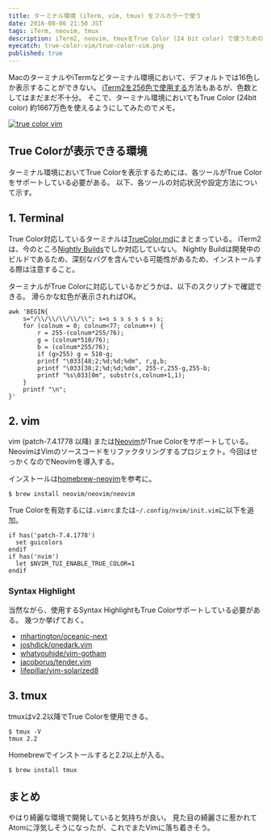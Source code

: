 ```yaml
---
title: ターミナル環境 (iTerm, vim, tmux) をフルカラーで使う
date: 2016-08-06 21:50 JST
tags: iTerm, neovim, tmux
description: iTerm2, neovim, tmuxをTrue Color (24 bit color) で使うための方法
eyecatch: true-color-vim/true-color-vim.png
published: true
---
```


MacのターミナルやiTermなどターミナル環境において、デフォルトでは16色しか表示することができない。
[iTerm2を256色で使用する](http://qiita.com/muniere/items/e6c5c48a541401ee5af3)方法もあるが、色数としてはまだまだ不十分。
そこで、ターミナル環境においてもTrue Color (24bit color) 約1667万色を使えるようにしてみたのでメモ。

[![true color vim](/images/true-color-vim/true-color-vim.png 'true color vim')](/images/true-color-vim/true-color-vim.png)

## True Colorが表示できる環境

ターミナル環境においてTrue Colorを表示するためには、各ツールがTrue Colorをサポートしている必要がある。
以下、各ツールの対応状況や設定方法について示す。

## 1. Terminal

True Color対応しているターミナルは[TrueColor.md](https://gist.github.com/XVilka/8346728#now-supporting-truecolour)にまとまっている。
iTerm2は、今のところ[Nightly Builds](https://www.iterm2.com/downloads/nightly/#/section/home)でしか対応していない。
Nightly Buildは開発中のビルドであるため、深刻なバグを含んでいる可能性があるため、インストールする際は注意すること。

ターミナルがTrue Colorに対応しているかどうかは、以下のスクリプトで確認できる。
滑らかな虹色が表示されればOK。

<pre class="language-bash"><code>awk 'BEGIN{
    s="/\\/\\/\\/\\/\\"; s=s s s s s s s s;
    for (colnum = 0; colnum<77; colnum++) {
        r = 255-(colnum*255/76);
        g = (colnum*510/76);
        b = (colnum*255/76);
        if (g>255) g = 510-g;
        printf "\033[48;2;%d;%d;%dm", r,g,b;
        printf "\033[38;2;%d;%d;%dm", 255-r,255-g,255-b;
        printf "%s\033[0m", substr(s,colnum+1,1);
    }
    printf "\n";
}'</code>
</pre>

## 2. vim

vim (patch-7.4.1778 以降) または[Neovim](https://github.com/neovim/neovim)がTrue Colorをサポートしている。
NeovimはVimのソースコードをリファクタリングするプロジェクト。今回はせっかくなのでNeovimを導入する。

インストールは[homebrew-neovim](https://github.com/neovim/homebrew-neovim/blob/master/README.md)を参考に。

<pre class="language-bash"><code>$ brew install neovim/neovim/neovim</code></pre>

True Colorを有効するには`.vimrc`または`~/.config/nvim/init.vim`に以下を追加。

<pre class="language-vim"><code>if has('patch-7.4.1778')
  set guicolors
endif
if has('nvim')
  let $NVIM_TUI_ENABLE_TRUE_COLOR=1
endif</code>
</pre>

### Syntax Highlight

当然ながら、使用するSyntax HighlightもTrue Colorサポートしている必要がある。
幾つか挙げておく。

- [mhartington/oceanic-next](https://github.com/mhartington/oceanic-next)
- [joshdick/onedark.vim](https://github.com/joshdick/onedark.vim)
- [whatyouhide/vim-gotham](https://github.com/whatyouhide/vim-gotham)
- [jacoborus/tender.vim](https://github.com/jacoborus/tender.vim)
- [lifepillar/vim-solarized8](https://github.com/lifepillar/vim-solarized8)


## 3. tmux

tmuxはv2.2以降でTrue Colorを使用できる。

<pre class="language-bash"><code>$ tmux -V
tmux 2.2</code></pre>

Homebrewでインストールすると2.2以上が入る。

<pre class="language-bash"><code>$ brew install tmux</code></pre>

## まとめ

やはり綺麗な環境で開発していると気持ちが良い。
見た目の綺麗さに惹かれてAtomに浮気しそうになったが、これでまたVimに落ち着きそう。

